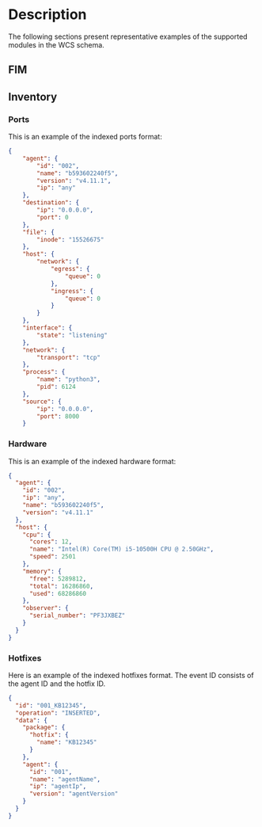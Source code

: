 # Description

The following sections present representative examples of the supported modules in the WCS schema.

## FIM

## Inventory

### Ports

This is an example of the indexed ports format:

```json
{
    "agent": {
        "id": "002",
        "name": "b593602240f5",
        "version": "v4.11.1",
        "ip": "any"
    },
    "destination": {
        "ip": "0.0.0.0",
        "port": 0
    },
    "file": {
        "inode": "15526675"
    },
    "host": {
        "network": {
            "egress": {
                "queue": 0
            },
            "ingress": {
                "queue": 0
            }
        }
    },
    "interface": {
        "state": "listening"
    },
    "network": {
        "transport": "tcp"
    },
    "process": {
        "name": "python3",
        "pid": 6124
    },
    "source": {
        "ip": "0.0.0.0",
        "port": 8000
    }
```

### Hardware

This is an example of the indexed hardware format:

```json
{
  "agent": {
    "id": "002",
    "ip": "any",
    "name": "b593602240f5",
    "version": "v4.11.1"
  },
  "host": {
    "cpu": {
      "cores": 12,
      "name": "Intel(R) Core(TM) i5-10500H CPU @ 2.50GHz",
      "speed": 2501
    },
    "memory": {
      "free": 5289812,
      "total": 16286860,
      "used": 68286860
    },
    "observer": {
      "serial_number": "PF3JXBEZ"
    }
  }
}
```

### Hotfixes

Here is an example of the indexed hotfixes format. The event ID consists of the agent ID and the hotfix ID.

```json
{
  "id": "001_KB12345",
  "operation": "INSERTED",
  "data": {
    "package": {
      "hotfix": {
        "name": "KB12345"
      }
    },
    "agent": {
      "id": "001",
      "name": "agentName",
      "ip": "agentIp",
      "version": "agentVersion"
    }
  }
}
```
